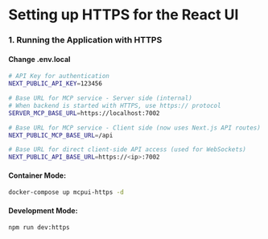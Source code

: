 # Setting up HTTPS for the React UI
### 1. Running the Application with HTTPS

#### Change .env.local
```bash
# API Key for authentication
NEXT_PUBLIC_API_KEY=123456

# Base URL for MCP service - Server side (internal)
# When backend is started with HTTPS, use https:// protocol
SERVER_MCP_BASE_URL=https://localhost:7002

# Base URL for MCP service - Client side (now uses Next.js API routes)
NEXT_PUBLIC_MCP_BASE_URL=/api

# Base URL for direct client-side API access (used for WebSockets)
NEXT_PUBLIC_API_BASE_URL=https://<ip>:7002
```


#### Container Mode:
```bash
docker-compose up mcpui-https -d
```

#### Development Mode:
```bash
npm run dev:https
```




